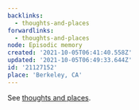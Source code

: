```yaml
---
backlinks:
  - thoughts-and-places
forwardlinks:
  - thoughts-and-places
node: Episodic memory
created: '2021-10-05T06:41:40.558Z'
updated: '2021-10-05T06:49:33.644Z'
id: '21127152'
place: 'Berkeley, CA'
---
```

See [thoughts and places](thoughts-and-places.md). 
